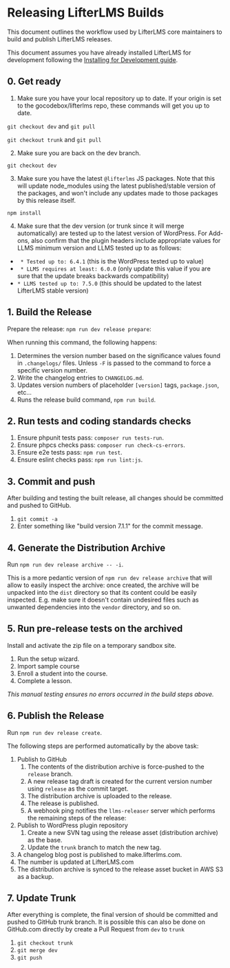 Releasing LifterLMS Builds
==========================

This document outlines the workflow used by LifterLMS core maintainers to build and publish LifterLMS releases.

This document assumes you have already installed LifterLMS for development following the [Installing for Development guide](./installing.md).

## 0. Get ready

1. Make sure you have your local repository up to date. If your origin is set to the gocodebox/lifterlms repo, these commands will get you up to date.

  `git checkout dev` and `git pull`

  `git checkout trunk` and `git pull`

2. Make sure you are back on the dev branch.

  `git checkout dev`

3. Make sure you have the latest `@lifterlms` JS packages. Note that this will update node_modules using the latest published/stable version of the packages, and won't include any updates made to those packages by this release itself.

  `npm install`

4. Make sure that the dev version (or trunk since it will merge automatically) are tested up to the latest version of WordPress. For Add-ons, also confirm that the plugin headers include appropriate values for LLMS minimum version and LLMS tested up to as follows:

* ` * Tested up to: 6.4.1` (this is the WordPress tested up to value)
* ` * LLMS requires at least: 6.0.0` (only update this value if you are sure that the update breaks backwards compatibility)
* ` * LLMS tested up to: 7.5.0 ` (this should be updated to the latest LifterLMS stable version)

## 1. Build the Release

Prepare the release: `npm run dev release prepare`:

When running this command, the following happens:

1. Determines the version number based on the significance values found in `.changelogs/` files. Unless `-F` is passed to the command to force a specific version number.
2. Write the changelog entries to `CHANGELOG.md`.
3. Updates version numbers of placeholder `[version]` tags, `package.json`, etc...
4. Runs the release build command, `npm run build`.

## 2. Run tests and coding standards checks

1. Ensure phpunit tests pass: `composer run tests-run`.
2. Ensure phpcs checks pass: `composer run check-cs-errors`.
3. Ensure e2e tests pass: `npm run test`.
4. Ensure eslint checks pass: `npm run lint:js`.

## 3. Commit and push

After building and testing the built release, all changes should be committed and pushed to GitHub.

1. `git commit -a`
2. Enter something like "build version 7.1.1" for the commit message.

## 4. Generate the Distribution Archive

Run `npm run dev release archive -- -i`.

This is a more pedantic version of `npm run dev release archive` that will allow to easily inspect 
the archive: once created, the archive will be unpacked into the `dist` directory so that its content
could be easily inspected. E.g. make sure it doesn't contain undesired files such as unwanted dependencies
into the `vendor` directory, and so on.

## 5. Run pre-release tests on the archived

Install and activate the zip file on a temporary sandbox site.

  1. Run the setup wizard.
  2. Import sample course
  3. Enroll a student into the course.
  4. Complete a lesson.

_This manual testing ensures no errors occurred in the build steps above._

## 6. Publish the Release

Run `npm run dev release create`.

The following steps are performed automatically by the above task:

1. Publish to GitHub
    1. The contents of the distribution archive is force-pushed to the `release` branch.
    1. A new release tag draft is created for the current version number using `release` as the commit target.
    1. The distribution archive is uploaded to the release.
    1. The release is published.
    1. A webhook ping notifies the `llms-releaser` server which performs the remaining steps of the release:
1. Publish to WordPress plugin repository
    1. Create a new SVN tag using the release asset (distribution archive) as the base.
    1. Update the `trunk` branch to match the new tag.
1. A changelog blog post is published to make.lifterlms.com.
1. The number is updated at LifterLMS.com
1. The distribution archive is synced to the release asset bucket in AWS S3 as a backup.

## 7. Update Trunk

After everything is complete, the final version of should be committed and pushed to GitHub trunk branch. It is possible this can also be done on GitHub.com directly by create a Pull Request from  `dev` to `trunk`

1. `git checkout trunk`
2. `git merge dev`
3. `git push`
